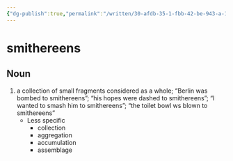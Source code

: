 ```yaml
---
{"dg-publish":true,"permalink":"/written/30-afdb-35-1-fbb-42-be-943-a-1-ff-7-b4811-c78/","dgHomeLink":true,"dgPassFrontmatter":false}
---
```


# smithereens


## Noun

1. a collection of small fragments considered as a whole; “Berlin was bombed to smithereens”; “his hopes were dashed to smithereens”; “I wanted to smash him to smithereens”; “the toilet bowl ws blown to smithereens”
	- Less specific
		- collection
		- aggregation
		- accumulation
		- assemblage


